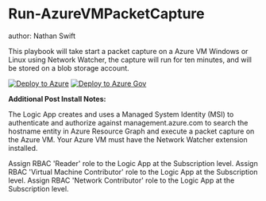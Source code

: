 # Run-AzureVMPacketCapture
author: Nathan Swift

This playbook will take start a packet capture on a Azure VM Windows or Linux using Network Watcher, the capture will run for ten minutes, and will be stored on a blob storage account.

[![Deploy to Azure](https://aka.ms/deploytoazurebutton)]("https://portal.azure.com/#create/Microsoft.Template/uri/https%3A%2F%2Fraw.githubusercontent.com%2FAzure%2FAzure-Sentinel%2Fmaster%2FPlaybooks%2FRun-AzureVMPacketCapture%2Fazuredeploy.json)
[![Deploy to Azure Gov](https://aka.ms/deploytoazuregovbutton)]("https://portal.azure.us/#create/Microsoft.Template/uri/https%3A%2F%2Fraw.githubusercontent.com%2FAzure%2FAzure-Sentinel%2Fmaster%2FPlaybooks%2FRun-AzureVMPacketCapture%2Fazuredeploy.json)

**Additional Post Install Notes:**

The Logic App creates and uses a Managed System Identity (MSI) to authenticate and authorize against management.azure.com to search the hostname entity in Azure Resource Graph and execute a packet capture on the Azure VM. Your Azure VM must have the Network Watcher extension installed.

Assign RBAC 'Reader' role to the Logic App at the Subscription level.
Assign RBAC 'Virtual Machine Contributor' role to the Logic App at the Subscription level.
Assign RBAC 'Network Contributor' role to the Logic App at the Subscription level.
